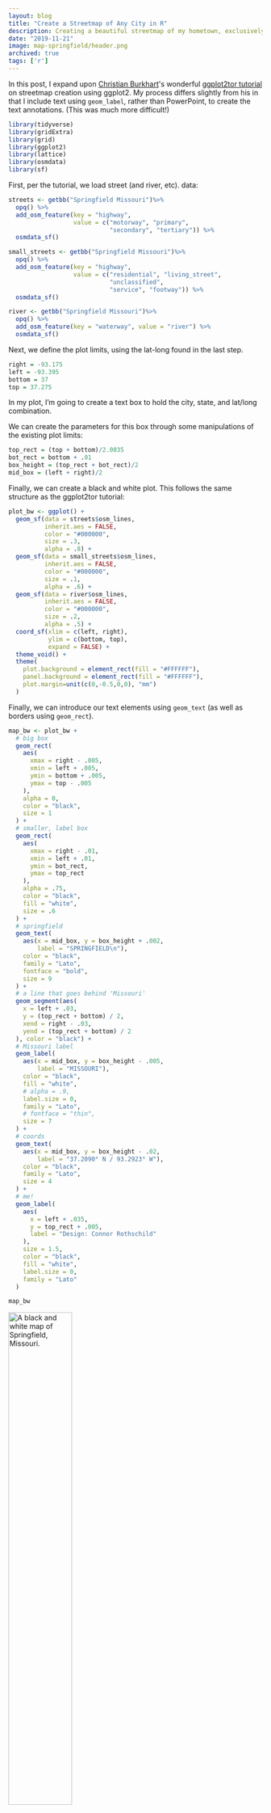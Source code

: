 ```yaml
---
layout: blog
title: "Create a Streetmap of Any City in R"
description: Creating a beautiful streetmap of my hometown, exclusively in R
date: "2019-11-21"
image: map-springfield/header.png
archived: true
tags: ['r']
---
```


<script>
  import Image from "../../lib/global/Image.svelte"
  import Info from "../../lib/global/Info.svelte"
</script>

In this post, I expand upon [Christian
Burkhart](https://christianburkhart.de/)'s wonderful [ggplot2tor
tutorial](https://ggplot2tutor.com/streetmaps/streetmaps/) on streetmap
creation using ggplot2. My process differs slightly from his in that I
include text using `geom_label`, rather than PowerPoint, to create the
text annotations. (This was much more difficult!)

```r
library(tidyverse)
library(gridExtra)
library(grid)
library(ggplot2)
library(lattice)
library(osmdata)
library(sf)
```

First, per the tutorial, we load street (and river, etc). data:

```r
streets <- getbb("Springfield Missouri")%>%
  opq() %>%
  add_osm_feature(key = "highway",
                  value = c("motorway", "primary",
                            "secondary", "tertiary")) %>%
  osmdata_sf()

small_streets <- getbb("Springfield Missouri")%>%
  opq() %>%
  add_osm_feature(key = "highway",
                  value = c("residential", "living_street",
                            "unclassified",
                            "service", "footway")) %>%
  osmdata_sf()

river <- getbb("Springfield Missouri")%>%
  opq() %>%
  add_osm_feature(key = "waterway", value = "river") %>%
  osmdata_sf()
```

Next, we define the plot limits, using the lat-long found in the last
step.

```r
right = -93.175
left = -93.395
bottom = 37
top = 37.275
```

In my plot, I’m going to create a text box to hold the city, state, and
lat/long combination.

We can create the parameters for this box through some manipulations of
the existing plot limits:

```r
top_rect = (top + bottom)/2.0035
bot_rect = bottom + .01
box_height = (top_rect + bot_rect)/2
mid_box = (left + right)/2
```

Finally, we can create a black and white plot. This follows the same
structure as the ggplot2tor tutorial:

```r
plot_bw <- ggplot() +
  geom_sf(data = streets$osm_lines,
          inherit.aes = FALSE,
          color = "#000000",
          size = .3,
          alpha = .8) +
  geom_sf(data = small_streets$osm_lines,
          inherit.aes = FALSE,
          color = "#000000",
          size = .1,
          alpha = .6) +
  geom_sf(data = river$osm_lines,
          inherit.aes = FALSE,
          color = "#000000",
          size = .2,
          alpha = .5) +
  coord_sf(xlim = c(left, right),
           ylim = c(bottom, top),
           expand = FALSE) +
  theme_void() +
  theme(
    plot.background = element_rect(fill = "#FFFFFF"),
    panel.background = element_rect(fill = "#FFFFFF"),
    plot.margin=unit(c(0,-0.5,0,0), "mm")
  )
```

Finally, we can introduce our text elements using `geom_text` (as well
as borders using `geom_rect`).

```r
map_bw <- plot_bw +
  # big box
  geom_rect(
    aes(
      xmax = right - .005,
      xmin = left + .005,
      ymin = bottom + .005,
      ymax = top - .005
    ),
    alpha = 0,
    color = "black",
    size = 1
  ) +
  # smaller, label box
  geom_rect(
    aes(
      xmax = right - .01,
      xmin = left + .01,
      ymin = bot_rect,
      ymax = top_rect
    ),
    alpha = .75,
    color = "black",
    fill = "white",
    size = .6
  ) +
  # springfield
  geom_text(
    aes(x = mid_box, y = box_height + .002,
        label = "SPRINGFIELD\n"),
    color = "black",
    family = "Lato",
    fontface = "bold",
    size = 9
  ) +
  # a line that goes behind 'Missouri'
  geom_segment(aes(
    x = left + .03,
    y = (top_rect + bottom) / 2,
    xend = right - .03,
    yend = (top_rect + bottom) / 2
  ), color = "black") +
  # Missouri label
  geom_label(
    aes(x = mid_box, y = box_height - .005,
        label = "MISSOURI"),
    color = "black",
    fill = "white",
    # alpha = .9,
    label.size = 0,
    family = "Lato",
    # fontface = "thin",
    size = 7
  ) +
  # coords
  geom_text(
    aes(x = mid_box, y = box_height - .02,
        label = "37.2090° N / 93.2923° W"),
    color = "black",
    family = "Lato",
    size = 4
  ) +
  # me!
  geom_label(
    aes(
      x = left + .035,
      y = top_rect + .005,
      label = "Design: Connor Rothschild"
    ),
    size = 1.5,
    color = "black",
    fill = "white",
    label.size = 0,
    family = "Lato"
  )

map_bw
```

<Image alt="A black and white map of Springfield, Missouri." src="../images/post/map-springfield/bw_map_springfield.png" width="50%" centered={true}></Image>

And if we replicate that code with different colors, the possibilities are endless:

```r
plot_gold <- ggplot() +
  geom_sf(
    data = streets$osm_lines,
    inherit.aes = FALSE,
    color = "steelblue",
    size = .3,
    alpha = .8
  ) +
  geom_sf(
    data = small_streets$osm_lines,
    inherit.aes = FALSE,
    color = "#ffbe7f",
    size = .1,
    alpha = .6
  ) +
  geom_sf(
    data = river$osm_lines,
    inherit.aes = FALSE,
    color = "#ffbe7f",
    size = .2,
    alpha = .5
  ) +
  coord_sf(
    xlim = c(left, right),
    ylim = c(bottom, top),
    expand = FALSE
  ) +
  theme_void() +
  theme(
    plot.background = element_rect(fill = "#282828"),
    panel.background = element_rect(fill = "#282828"),
    plot.margin = unit(c(0, -0.5, 0, 0), "mm")
  )

map_gold <- plot_gold +
  geom_rect(
    aes(
      xmax = right - .005,
      xmin = left + .005,
      ymin = bottom + .005,
      ymax = top - .005
    ),
    alpha = 0,
    color = "white",
    size = 1
  ) +
  geom_rect(
    aes(
      xmax = right - .01,
      xmin = left + .01,
      ymin = bot_rect,
      ymax = top_rect
    ),
    alpha = .5,
    color = "#ffbe7f",
    fill = "#282828",
    size = .5
  ) +
  geom_text(
    aes(x = mid_box, y = box_height + .002,
        label = "SPRINGFIELD\n"),
    color = "white",
    family = "Lato",
    fontface = "bold",
    size = 9
  ) +
  geom_segment(aes(
    x = left + .03,
    y = (top_rect + bottom) / 2,
    xend = right - .03,
    yend = (top_rect + bottom) / 2
  ),
  color = "#ffbe7f") +
  geom_label(
    aes(x = mid_box, y = box_height - .005,
        label = "MISSOURI"),
    color = "white",
    fill = "#282828",
    # alpha = .9,
    label.size = 0,
    family = "Lato",
    # fontface = "thin",
    size = 7
  ) +
  geom_text(
    aes(x = mid_box, y = box_height - .02,
        label = "37.2090° N / 93.2923° W"),
    color = "white",
    family = "Lato",
    size = 4
  ) +
  geom_label(
    aes(
      x = left + .035,
      y = top_rect + .005,
      label = "Design: Connor Rothschild"
    ),
    size = 1.5,
    color = "white",
    fill = "#282828",
    label.size = 0,
    family = "Lato"
  )

map_gold
```

<Image alt="A gold map of Springfield, Missouri." src="../images/post/map-springfield/gold_map_springfield.png" width="50%" centered={true}></Image>
